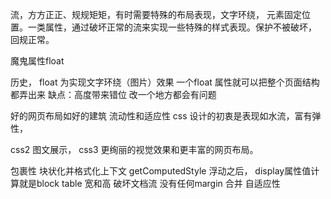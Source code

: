 流，方方正正、规规矩矩，有时需要特殊的布局表现，文字环绕， 元素固定位置。一类属性，通过破坏正常的流来实现一些特殊的样式表现。保护不被破坏， 回规正常。

魔鬼属性float
<!-- float 二栏三栏式布局 -->
历史，
float 为实现文字环绕（图片）效果
一个float 属性就可以把整个页面结构都弄出来
缺点：高度带来错位
改一个地方都会有问题

好的网页布局如好的建筑
流动性和适应性
css 设计的初衷是表现如水流，富有弹性，

css2 图文展示， css3 更绚丽的视觉效果和更丰富的网页布局。

包裹性
块状化并格式化上下文
getComputedStyle
浮动之后， display属性值计算就是block table
宽和高
破坏文档流
没有任何margin 合并
自适应性

